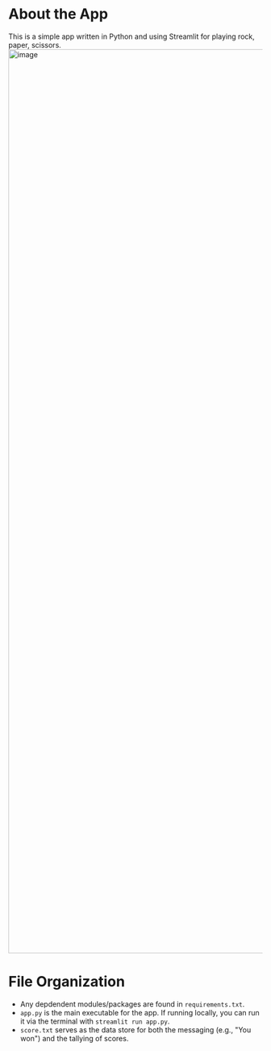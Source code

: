 # About the App
This is a simple app written in Python and using Streamlit for playing rock, paper, scissors.
<img width="1792" alt="image" src="https://github.com/zwcampbell/rock_paper_scissors_game/assets/44709448/3a122e80-d0bc-4b96-a31f-830be7592f67">


# File Organization
* Any depdendent modules/packages are found in `requirements.txt`. 
* `app.py` is the main executable for the app. If running locally, you can run it via the terminal with `streamlit run app.py`.
* `score.txt` serves as the data store for both the messaging (e.g., "You won") and the tallying of scores.

